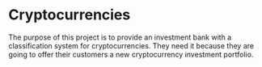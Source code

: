 # Cryptocurrencies

The purpose of this project is to provide an investment bank with a classification system for cryptocurrencies. They need it because they are going to offer their customers a new cryptocurrency investment portfolio.